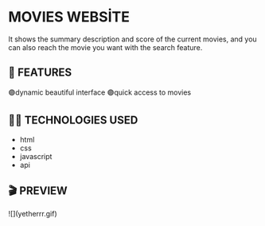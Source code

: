 <h1> MOVIES WEBSİTE</h1>

It shows the summary description and score of the current movies, and you can also reach the movie you want with the search feature.

<h2> 🎲 FEATURES </h2>

🟣dynamic beautiful interface
🟣quick access to movies

<h2> ⛓️‍💥 TECHNOLOGIES USED </h2>

- html
- css
- javascript
- api

<h2> 🎬 PREVIEW </h2>
![](yetherrr.gif)
